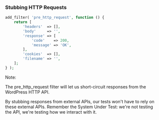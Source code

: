 ### Stubbing HTTP Requests

```php
add_filter( 'pre_http_request', function () {
    return [
        'headers'  => [],
        'body'     => '',
        'response' => [
            'code'    => 200,
            'message' => 'OK',
        ],
        'cookies'  => [],
        'filename' => '',
    ];
} );
```

Note:

The pre_http_request filter will let us short-circuit responses from the WordPress HTTP API.

By stubbing responses from external APIs, our tests won't have to rely on these external APIs. Remember the System Under Test: we're not testing the API, we're testing how we interact with it.
